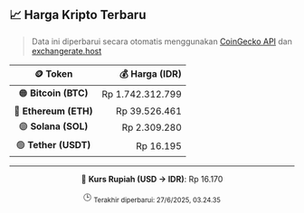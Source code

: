 

<!-- HARGA_KRIPTO -->
## 📈 Harga Kripto Terbaru

> Data ini diperbarui secara otomatis menggunakan [CoinGecko API](https://www.coingecko.com/) dan [exchangerate.host](https://exchangerate.host/)

<div align="center">

| 🪙 Token | 💰 Harga (IDR) |
|:------:|---------------:|
| 🟠 **Bitcoin (BTC)**   | Rp 1.742.312.799 |
| 🔵 **Ethereum (ETH)**  | Rp 39.526.461 |
| 🟣 **Solana (SOL)**    | Rp 2.309.280 |
| 🟢 **Tether (USDT)**   | Rp 16.195 |

---

💱 **Kurs Rupiah (USD → IDR)**: Rp 16.170

🕒 <sub>Terakhir diperbarui: 27/6/2025, 03.24.35</sub>

</div>
<!-- /HARGA_KRIPTO -->